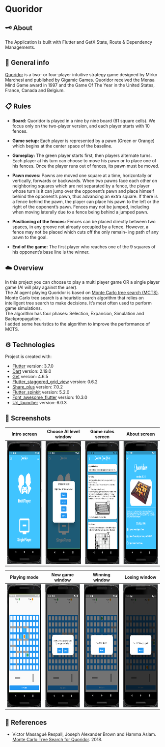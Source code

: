 # Quoridor

## :old_key: About

The Application is built with Flutter and GetX State, Route & Dependency Managements.

## :pencil: General info

[Quoridor](https://en.wikipedia.org/wiki/Quoridor) is a two- or four-player intuitive strategy game 
designed by Mirko Marchesi and published by Gigamic Games. 
Quoridor received the Mensa Mind Game award in 1997 and the Game Of The Year in the United States, 
France, Canada and Belgium.

## :clipboard: Rules

- **Board:** Quoridor is played in a nine by nine board (81 square cells). 
We focus only on the two-player version, and each player starts with 10 fences.

- **Game setup:** Each player is represented by a pawn (Green or Orange) 
which begins at the center space of the baseline.

- **Gameplay:** The green player starts first, then players alternate turns.<br />
Each player at his turn can choose to move his pawn or to place one of his fences. 
Once the player runs out of fences, its pawn must be moved.

- **Pawn moves:** Pawns are moved one square at a time, horizontally or vertically, 
forwards or backwards. When two pawns face each other on neighboring squares which are 
not separated by a fence, the player whose turn is it can jump over the opponent’s
pawn and place himself behind the opponent’s pawn, thus advancing an extra square. 
If there is a fence behind the pawn, the player can place his pawn to the left
or the right of the opponent’s pawn. Fences may not be jumped, 
including when moving laterally due to a fence being behind a jumped pawn.

- **Positioning of the fences:** Fences can be placed directly between two spaces, in
any groove not already occupied by a fence. 
However, a fence may not be placed which cuts off the only remain- ing path of any pawn to the goal.

- **End of the game:** The first player who reaches one of the 9 squares of his 
opponent’s base line is the winner.

## :cloud: Overview

In this project you can choose to play a multi player game OR 
a single player game (AI will play against the user).<br />
The AI agent playing Quoridor is based on [Monte Carlo tree search (MCTS)](https://en.wikipedia.org/wiki/Monte_Carlo_tree_search).<br />
Monte Carlo tree search is a heuristic search algorithm that relies on intelligent tree search to make decisions. 
It’s most often used to perform game simulations.<br />
The algorithm has four phases: Selection, Expansion, Simulation and Backpropagation.<br />
I added some heuristics to the algorithm to improve the performance of MCTS.

## :gear: Technologies

Project is created with:

- [Flutter](https://flutter.dev/) version: 3.7.0
- [Dart](https://dart.dev/) version: 2.19.0
- [Get](https://pub.dev/packages/get) version: 4.6.5
- [Flutter_staggered_grid_view](https://pub.dev/packages/flutter_staggered_grid_view) version: 0.6.2
- [Share_plus](https://pub.dev/packages/share_plus) version: 7.0.2
- [Flutter_spinkit](https://pub.dev/packages/flutter_spinkit) version: 5.2.0
- [Font_awesome_flutter](https://pub.dev/packages/font_awesome_flutter) version: 10.3.0
- [Url_launcher](https://pub.dev/packages/url_launcher) version: 6.0.3

## :camera_flash: Screenshots

| Intro screen                                                              | Choose AI level window                                                       | Game rules screen                                                       | About screen                                                                 |
|---------------------------------------------------------------------------|------------------------------------------------------------------------------|-------------------------------------------------------------------------|------------------------------------------------------------------------------|
| <img src="images/screen_shots/intro_screen.png" width="200" height="400"> | <img src="images/screen_shots/choose_ai_level.png" width="200" height="400"> | <img src="images/screen_shots/game_rules.png" width="200" height="400"> | <img src="images/screen_shots/about_me_screen.png" width="200" height="400"> |

| Playing mode                                                              | New game window                                                              | Winning window                                                              | Losing window                                                              |
|---------------------------------------------------------------------------|------------------------------------------------------------------------------|-----------------------------------------------------------------------------|----------------------------------------------------------------------------|
| <img src="images/screen_shots/playing_mode.png" width="200" height="400"> | <img src="images/screen_shots/new_game_window.png" width="200" height="400"> | <img src="images/screen_shots/winning_window.png" width="200" height="400"> | <img src="images/screen_shots/losing_window.png" width="200" height="400"> |

## :open_book: References

- Victor Massagué Respall, Joseph Alexander Brown and Hamma Aslam. 
[Monte Carlo Tree Search for Quoridor](https://www.researchgate.net/publication/327679826_Monte_Carlo_Tree_Search_for_Quoridor). 2018.